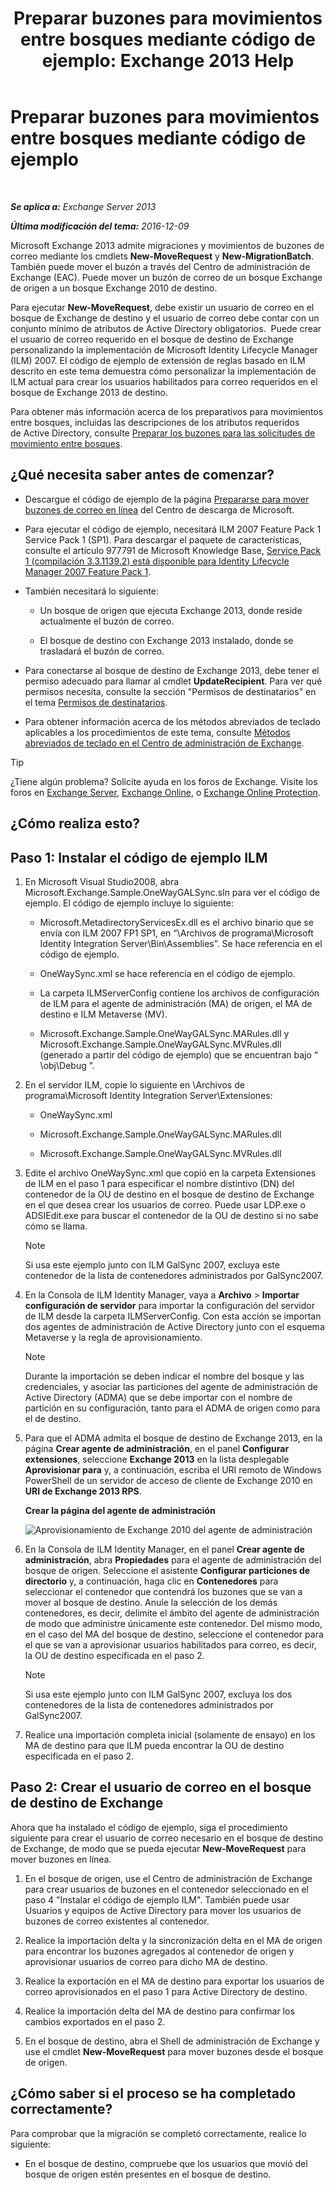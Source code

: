 ﻿---
title: 'Preparar buzones para movimientos entre bosques mediante código de ejemplo: Exchange 2013 Help'
TOCTitle: Preparar buzones para movimientos entre bosques mediante código de ejemplo
ms:assetid: f35ac7a5-bb84-4653-b6d0-65906e93627b
ms:mtpsurl: https://technet.microsoft.com/es-es/library/Ee861124(v=EXCHG.150)
ms:contentKeyID: 49896012
ms.date: 04/23/2018
mtps_version: v=EXCHG.150
ms.translationtype: HT
---

# Preparar buzones para movimientos entre bosques mediante código de ejemplo

 

_**Se aplica a:** Exchange Server 2013_

_**Última modificación del tema:** 2016-12-09_

Microsoft Exchange 2013 admite migraciones y movimientos de buzones de correo mediante los cmdlets **New-MoveRequest** y **New-MigrationBatch**. También puede mover el buzón a través del Centro de administración de Exchange (EAC). Puede mover un buzón de correo de un bosque Exchange de origen a un bosque Exchange 2010 de destino.

Para ejecutar **New-MoveRequest**, debe existir un usuario de correo en el bosque de Exchange de destino y el usuario de correo debe contar con un conjunto mínimo de atributos de Active Directory obligatorios.  Puede crear el usuario de correo requerido en el bosque de destino de Exchange personalizando la implementación de Microsoft Identity Lifecycle Manager (ILM) 2007. El código de ejemplo de extensión de reglas basado en ILM descrito en este tema demuestra cómo personalizar la implementación de ILM actual para crear los usuarios habilitados para correo requeridos en el bosque de Exchange 2013 de destino.

Para obtener más información acerca de los preparativos para movimientos entre bosques, incluidas las descripciones de los atributos requeridos de Active Directory, consulte [Preparar los buzones para las solicitudes de movimiento entre bosques](prepare-mailboxes-for-cross-forest-move-requests-exchange-2013-help.md).

## ¿Qué necesita saber antes de comenzar?

  - Descargue el código de ejemplo de la página [Prepararse para mover buzones de correo en línea](https://go.microsoft.com/fwlink/p/?linkid=177882) del Centro de descarga de Microsoft.

  - Para ejecutar el código de ejemplo, necesitará ILM 2007 Feature Pack 1 Service Pack 1 (SP1). Para descargar el paquete de características, consulte el artículo 977791 de Microsoft Knowledge Base, [Service Pack 1 (compilación 3.3.1139.2) está disponible para Identity Lifecycle Manager 2007 Feature Pack 1](http://go.microsoft.com/fwlink/p/?linkid=3052&kbid=977791).

  - También necesitará lo siguiente:
    
      - Un bosque de origen que ejecuta Exchange 2013, donde reside actualmente el buzón de correo.
    
      - El bosque de destino con Exchange 2013 instalado, donde se trasladará el buzón de correo.

  - Para conectarse al bosque de destino de Exchange 2013, debe tener el permiso adecuado para llamar al cmdlet **UpdateRecipient**. Para ver qué permisos necesita, consulte la sección "Permisos de destinatarios" en el tema [Permisos de destinatarios](recipients-permissions-exchange-2013-help.md).

  - Para obtener información acerca de los métodos abreviados de teclado aplicables a los procedimientos de este tema, consulte [Métodos abreviados de teclado en el Centro de administración de Exchange](keyboard-shortcuts-in-the-exchange-admin-center-exchange-online-protection-help.md).


> [!TIP]
> ¿Tiene algún problema? Solicite ayuda en los foros de Exchange. Visite los foros en <A href="https://go.microsoft.com/fwlink/p/?linkid=60612">Exchange Server</A>, <A href="https://go.microsoft.com/fwlink/p/?linkid=267542">Exchange Online</A>, o <A href="https://go.microsoft.com/fwlink/p/?linkid=285351">Exchange Online Protection</A>.



## ¿Cómo realiza esto?

## Paso 1: Instalar el código de ejemplo ILM

1.  En Microsoft Visual Studio2008, abra Microsoft.Exchange.Sample.OneWayGALSync.sln para ver el código de ejemplo. El código de ejemplo incluye lo siguiente:
    
      - Microsoft.MetadirectoryServicesEx.dll es el archivo binario que se envía con ILM 2007 FP1 SP1, en “\\Archivos de programa\\Microsoft Identity Integration Server\\Bin\\Assemblies”. Se hace referencia en el código de ejemplo.
    
      - OneWaySync.xml se hace referencia en el código de ejemplo.
    
      - La carpeta ILMServerConfig contiene los archivos de configuración de ILM para el agente de administración (MA) de origen, el MA de destino e ILM Metaverse (MV).
    
      - Microsoft.Exchange.Sample.OneWayGALSync.MARules.dll y Microsoft.Exchange.Sample.OneWayGALSync.MVRules.dll (generado a partir del código de ejemplo) que se encuentran bajo “ \\obj\\Debug ”.

2.  En el servidor ILM, copie lo siguiente en \\Archivos de programa\\Microsoft Identity Integration Server\\Extensiones:
    
      - OneWaySync.xml
    
      - Microsoft.Exchange.Sample.OneWayGALSync.MARules.dll
    
      - Microsoft.Exchange.Sample.OneWayGALSync.MVRules.dll

3.  Edite el archivo OneWaySync.xml que copió en la carpeta Extensiones de ILM en el paso 1 para especificar el nombre distintivo (DN) del contenedor de la OU de destino en el bosque de destino de Exchange en el que desea crear los usuarios de correo. Puede usar LDP.exe o ADSIEdit.exe para buscar el contenedor de la OU de destino si no sabe cómo se llama.
    

    > [!NOTE]
    > Si usa este ejemplo junto con ILM GalSync 2007, excluya este contenedor de la lista de contenedores administrados por GalSync2007.



4.  En la Consola de ILM Identity Manager, vaya a **Archivo** \> **Importar configuración de servidor** para importar la configuración del servidor de ILM desde la carpeta ILMServerConfig. Con esta acción se importan dos agentes de administración de Active Directory junto con el esquema Metaverse y la regla de aprovisionamiento.
    

    > [!NOTE]
    > Durante la importación se deben indicar el nombre del bosque y las credenciales, y asociar las particiones del agente de administración de Active Directory (ADMA) que se debe importar con el nombre de partición en su configuración, tanto para el ADMA de origen como para el de destino.



5.  Para que el ADMA admita el bosque de destino de Exchange 2013, en la página **Crear agente de administración**, en el panel **Configurar extensiones**, seleccione **Exchange 2013** en la lista desplegable **Aprovisionar para** y, a continuación, escriba el URI remoto de Windows PowerShell de un servidor de acceso de cliente de Exchange 2010 en **URI de Exchange 2013 RPS**.
    
    **Crear la página del agente de administración**
    
    ![Aprovisionamiento de Exchange 2010 del agente de administración](images/Aa998597.8f403cda-e5e4-4edf-887f-c1ed46cee3f5(EXCHG.150).gif "Aprovisionamiento de Exchange 2010 del agente de administración")  

6.  En la Consola de ILM Identity Manager, en el panel **Crear agente de administración**, abra **Propiedades** para el agente de administración del bosque de origen. Seleccione el asistente **Configurar particiones de directorio** y, a continuación, haga clic en **Contenedores** para seleccionar el contenedor que contendrá los buzones que se van a mover al bosque de destino. Anule la selección de los demás contenedores, es decir, delimite el ámbito del agente de administración de modo que administre únicamente este contenedor. Del mismo modo, en el caso del MA del bosque de destino, seleccione el contenedor para el que se van a aprovisionar usuarios habilitados para correo, es decir, la OU de destino especificada en el paso 2.
    

    > [!NOTE]
    > Si usa este ejemplo junto con ILM GalSync 2007, excluya los dos contenedores de la lista de contenedores administrados por GalSync2007.



7.  Realice una importación completa inicial (solamente de ensayo) en los MA de destino para que ILM pueda encontrar la OU de destino especificada en el paso 2.

## Paso 2: Crear el usuario de correo en el bosque de destino de Exchange

Ahora que ha instalado el código de ejemplo, siga el procedimiento siguiente para crear el usuario de correo necesario en el bosque de destino de Exchange, de modo que se pueda ejecutar **New-MoveRequest** para mover buzones en línea.

1.  En el bosque de origen, use el Centro de administración de Exchange para crear usuarios de buzones en el contenedor seleccionado en el paso 4 "Instalar el código de ejemplo ILM". También puede usar Usuarios y equipos de Active Directory para mover los usuarios de buzones de correo existentes al contenedor.

2.  Realice la importación delta y la sincronización delta en el MA de origen para encontrar los buzones agregados al contenedor de origen y aprovisionar usuarios de correo para dicho MA de destino.

3.  Realice la exportación en el MA de destino para exportar los usuarios de correo aprovisionados en el paso 1 para Active Directory de destino.

4.  Realice la importación delta del MA de destino para confirmar los cambios exportados en el paso 2.

5.  En el bosque de destino, abra el Shell de administración de Exchange y use el cmdlet **New-MoveRequest** para mover buzones desde el bosque de origen.

## ¿Cómo saber si el proceso se ha completado correctamente?

Para comprobar que la migración se completó correctamente, realice lo siguiente:

  - En el bosque de destino, compruebe que los usuarios que movió del bosque de origen estén presentes en el bosque de destino.

